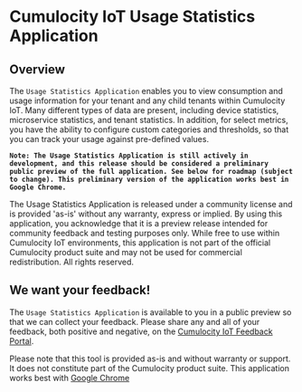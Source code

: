 # Cumulocity IoT Usage Statistics Application
## Overview 
The `Usage Statistics Application` enables you to view consumption and usage information for your tenant and any child tenants within Cumulocity IoT. Many different types of data are present, including device statistics, microservice statistics, and tenant statistics. In addition, for select metrics, you have the ability to configure custom categories and thresholds, so that you can track your usage against pre-defined values. 

**`Note: The Usage Statistics Application is still actively in development, and this release should be considered a preliminary public preview of the full application. See below for roadmap (subject to change). This preliminary version of the application works best in Google Chrome.`**

The Usage Statistics Application is released under a community license and is provided 'as-is' without any warranty, express or implied. By using this application, you acknowledge that it is a preview release intended for community feedback and testing purposes only. While free to use within Cumulocity IoT environments, this application is not part of the official Cumulocity product suite and may not be used for commercial redistribution. All rights reserved.

## We want your feedback!
The `Usage Statistics Application` is available to you in a public preview so that we can collect your feedback. Please share any and all of your feedback, both positive and negative, on the [Cumulocity IoT Feedback Portal](https://cumulocityiot.ideas.aha.io/). 

Please note that this tool is provided as-is and without warranty or support. It does not constitute part of the Cumulocity product suite. 
This application works best with [Google Chrome](https://www.google.com/chrome/)
